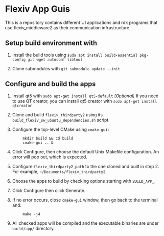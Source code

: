 Flexiv App Guis
===============

This is a repository contains different UI applications and rdk programs that use flexiv_middleware2 as their communication infrastructure. 

Setup build environment with
-------------------------------
1. Install the build tools using ``sudo apt install build-essential pkg-config git wget autoconf libtool``

2. Clone submodules with ``git submodule update --init``

Configure and build the apps
-------------------------------

1. Install qt5 with ``sudo apt-get install qt5-default``
*(Optional)* If you need to use QT creator, you can install qt5 creator with ``sudo apt-get install qtcreator``

2. Clone and build ``flexiv_thirdparty2`` using its ``build_flexiv_sw_ubuntu_dependencies.sh`` script.

3. Configure the top-level CMake using ``cmake-gui``:  
````
        mkdir build && cd build
        cmake-gui .. &
````

4. Click Configure, then choose the default Unix Makefile configuration. An error will pop out, which is expected.

5. Configure ``flexiv_thirdparty2_path`` to the one cloned and built in step 2. For example, ``~/Documents/flexiv_thirdparty2``.

6. Choose the apps to build by checking options starting with ``BUILD_APP_``.

7. Click Configure then click Generate.

8. If no error occurs, close ``cmake-gui`` window, then go back to the terminal and:
````
        make -j4
````

9. All checked apps will be compiled and the executable binaries are under ``build/app/`` directory.
